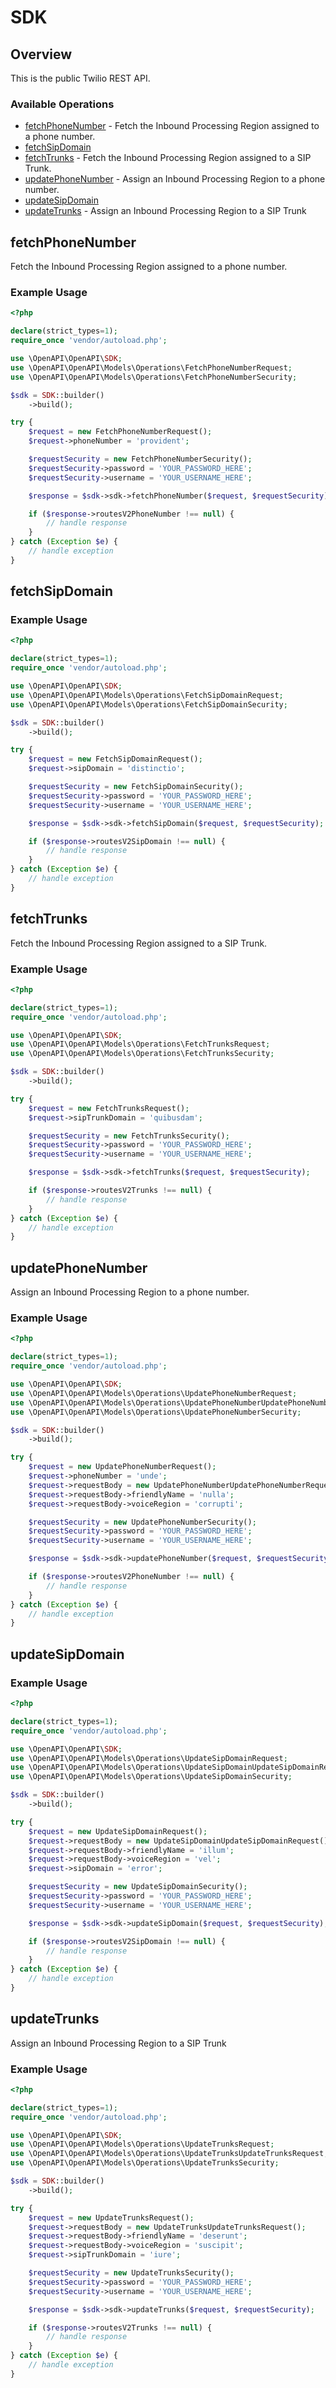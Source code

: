 # SDK

## Overview

This is the public Twilio REST API.

### Available Operations

* [fetchPhoneNumber](#fetchphonenumber) - Fetch the Inbound Processing Region assigned to a phone number.
* [fetchSipDomain](#fetchsipdomain)
* [fetchTrunks](#fetchtrunks) - Fetch the Inbound Processing Region assigned to a SIP Trunk.
* [updatePhoneNumber](#updatephonenumber) - Assign an Inbound Processing Region to a phone number.
* [updateSipDomain](#updatesipdomain)
* [updateTrunks](#updatetrunks) - Assign an Inbound Processing Region to a SIP Trunk

## fetchPhoneNumber

Fetch the Inbound Processing Region assigned to a phone number.

### Example Usage

```php
<?php

declare(strict_types=1);
require_once 'vendor/autoload.php';

use \OpenAPI\OpenAPI\SDK;
use \OpenAPI\OpenAPI\Models\Operations\FetchPhoneNumberRequest;
use \OpenAPI\OpenAPI\Models\Operations\FetchPhoneNumberSecurity;

$sdk = SDK::builder()
    ->build();

try {
    $request = new FetchPhoneNumberRequest();
    $request->phoneNumber = 'provident';

    $requestSecurity = new FetchPhoneNumberSecurity();
    $requestSecurity->password = 'YOUR_PASSWORD_HERE';
    $requestSecurity->username = 'YOUR_USERNAME_HERE';

    $response = $sdk->sdk->fetchPhoneNumber($request, $requestSecurity);

    if ($response->routesV2PhoneNumber !== null) {
        // handle response
    }
} catch (Exception $e) {
    // handle exception
}
```

## fetchSipDomain

### Example Usage

```php
<?php

declare(strict_types=1);
require_once 'vendor/autoload.php';

use \OpenAPI\OpenAPI\SDK;
use \OpenAPI\OpenAPI\Models\Operations\FetchSipDomainRequest;
use \OpenAPI\OpenAPI\Models\Operations\FetchSipDomainSecurity;

$sdk = SDK::builder()
    ->build();

try {
    $request = new FetchSipDomainRequest();
    $request->sipDomain = 'distinctio';

    $requestSecurity = new FetchSipDomainSecurity();
    $requestSecurity->password = 'YOUR_PASSWORD_HERE';
    $requestSecurity->username = 'YOUR_USERNAME_HERE';

    $response = $sdk->sdk->fetchSipDomain($request, $requestSecurity);

    if ($response->routesV2SipDomain !== null) {
        // handle response
    }
} catch (Exception $e) {
    // handle exception
}
```

## fetchTrunks

Fetch the Inbound Processing Region assigned to a SIP Trunk.

### Example Usage

```php
<?php

declare(strict_types=1);
require_once 'vendor/autoload.php';

use \OpenAPI\OpenAPI\SDK;
use \OpenAPI\OpenAPI\Models\Operations\FetchTrunksRequest;
use \OpenAPI\OpenAPI\Models\Operations\FetchTrunksSecurity;

$sdk = SDK::builder()
    ->build();

try {
    $request = new FetchTrunksRequest();
    $request->sipTrunkDomain = 'quibusdam';

    $requestSecurity = new FetchTrunksSecurity();
    $requestSecurity->password = 'YOUR_PASSWORD_HERE';
    $requestSecurity->username = 'YOUR_USERNAME_HERE';

    $response = $sdk->sdk->fetchTrunks($request, $requestSecurity);

    if ($response->routesV2Trunks !== null) {
        // handle response
    }
} catch (Exception $e) {
    // handle exception
}
```

## updatePhoneNumber

Assign an Inbound Processing Region to a phone number.

### Example Usage

```php
<?php

declare(strict_types=1);
require_once 'vendor/autoload.php';

use \OpenAPI\OpenAPI\SDK;
use \OpenAPI\OpenAPI\Models\Operations\UpdatePhoneNumberRequest;
use \OpenAPI\OpenAPI\Models\Operations\UpdatePhoneNumberUpdatePhoneNumberRequest;
use \OpenAPI\OpenAPI\Models\Operations\UpdatePhoneNumberSecurity;

$sdk = SDK::builder()
    ->build();

try {
    $request = new UpdatePhoneNumberRequest();
    $request->phoneNumber = 'unde';
    $request->requestBody = new UpdatePhoneNumberUpdatePhoneNumberRequest();
    $request->requestBody->friendlyName = 'nulla';
    $request->requestBody->voiceRegion = 'corrupti';

    $requestSecurity = new UpdatePhoneNumberSecurity();
    $requestSecurity->password = 'YOUR_PASSWORD_HERE';
    $requestSecurity->username = 'YOUR_USERNAME_HERE';

    $response = $sdk->sdk->updatePhoneNumber($request, $requestSecurity);

    if ($response->routesV2PhoneNumber !== null) {
        // handle response
    }
} catch (Exception $e) {
    // handle exception
}
```

## updateSipDomain

### Example Usage

```php
<?php

declare(strict_types=1);
require_once 'vendor/autoload.php';

use \OpenAPI\OpenAPI\SDK;
use \OpenAPI\OpenAPI\Models\Operations\UpdateSipDomainRequest;
use \OpenAPI\OpenAPI\Models\Operations\UpdateSipDomainUpdateSipDomainRequest;
use \OpenAPI\OpenAPI\Models\Operations\UpdateSipDomainSecurity;

$sdk = SDK::builder()
    ->build();

try {
    $request = new UpdateSipDomainRequest();
    $request->requestBody = new UpdateSipDomainUpdateSipDomainRequest();
    $request->requestBody->friendlyName = 'illum';
    $request->requestBody->voiceRegion = 'vel';
    $request->sipDomain = 'error';

    $requestSecurity = new UpdateSipDomainSecurity();
    $requestSecurity->password = 'YOUR_PASSWORD_HERE';
    $requestSecurity->username = 'YOUR_USERNAME_HERE';

    $response = $sdk->sdk->updateSipDomain($request, $requestSecurity);

    if ($response->routesV2SipDomain !== null) {
        // handle response
    }
} catch (Exception $e) {
    // handle exception
}
```

## updateTrunks

Assign an Inbound Processing Region to a SIP Trunk

### Example Usage

```php
<?php

declare(strict_types=1);
require_once 'vendor/autoload.php';

use \OpenAPI\OpenAPI\SDK;
use \OpenAPI\OpenAPI\Models\Operations\UpdateTrunksRequest;
use \OpenAPI\OpenAPI\Models\Operations\UpdateTrunksUpdateTrunksRequest;
use \OpenAPI\OpenAPI\Models\Operations\UpdateTrunksSecurity;

$sdk = SDK::builder()
    ->build();

try {
    $request = new UpdateTrunksRequest();
    $request->requestBody = new UpdateTrunksUpdateTrunksRequest();
    $request->requestBody->friendlyName = 'deserunt';
    $request->requestBody->voiceRegion = 'suscipit';
    $request->sipTrunkDomain = 'iure';

    $requestSecurity = new UpdateTrunksSecurity();
    $requestSecurity->password = 'YOUR_PASSWORD_HERE';
    $requestSecurity->username = 'YOUR_USERNAME_HERE';

    $response = $sdk->sdk->updateTrunks($request, $requestSecurity);

    if ($response->routesV2Trunks !== null) {
        // handle response
    }
} catch (Exception $e) {
    // handle exception
}
```
